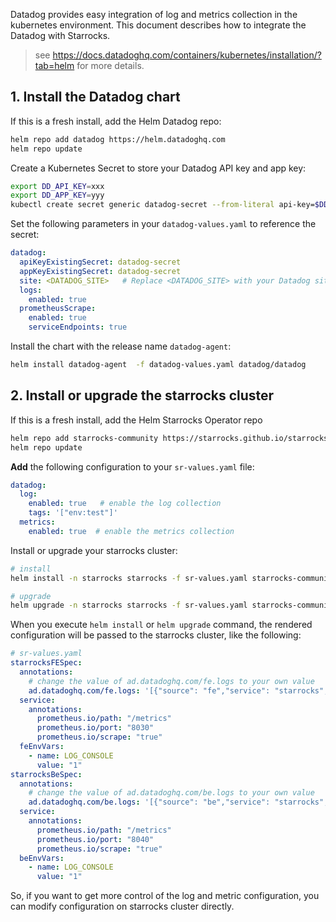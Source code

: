 Datadog provides easy integration of log and metrics collection in the kubernetes environment.
This document describes how to integrate the Datadog with Starrocks.

> see https://docs.datadoghq.com/containers/kubernetes/installation/?tab=helm for more details.

## 1. Install the Datadog chart

If this is a fresh install, add the Helm Datadog repo:

```bash
helm repo add datadog https://helm.datadoghq.com
helm repo update
```

Create a Kubernetes Secret to store your Datadog API key and app key:

```bash
export DD_API_KEY=xxx
export DD_APP_KEY=yyy
kubectl create secret generic datadog-secret --from-literal api-key=$DD_API_KEY --from-literal app-key=$DD_APP_KEY
```

Set the following parameters in your `datadog-values.yaml` to reference the secret:

```yaml
datadog:
  apiKeyExistingSecret: datadog-secret
  appKeyExistingSecret: datadog-secret
  site: <DATADOG_SITE>   # Replace <DATADOG_SITE> with your Datadog site.
  logs:
    enabled: true
  prometheusScrape:
    enabled: true
    serviceEndpoints: true
```

Install the chart with the release name `datadog-agent`:

```bash
helm install datadog-agent  -f datadog-values.yaml datadog/datadog
```

## 2. Install or upgrade the starrocks cluster

If this is a fresh install, add the Helm Starrocks Operator repo

```bash
helm repo add starrocks-community https://starrocks.github.io/starrocks-kubernetes-operator
helm repo update
```

**Add** the following configuration to your `sr-values.yaml` file:

```yaml
datadog:
  log:
    enabled: true   # enable the log collection
    tags: '["env:test"]'
  metrics:
    enabled: true  # enable the metrics collection
```

Install or upgrade your starrocks cluster:

```bash
# install
helm install -n starrocks starrocks -f sr-values.yaml starrocks-community/kube-starrocks

# upgrade
helm upgrade -n starrocks starrocks -f sr-values.yaml starrocks-community/kube-starrocks
```

When you execute `helm install` or `helm upgrade` command, the rendered configuration will be passed to the starrocks
cluster, like the following:

```yaml
# sr-values.yaml
starrocksFESpec:
  annotations:
    # change the value of ad.datadoghq.com/fe.logs to your own value
    ad.datadoghq.com/fe.logs: '[{"source": "fe","service": "starrocks","tags": ["env:test"]}]'
  service:
    annotations:
      prometheus.io/path: "/metrics"
      prometheus.io/port: "8030"
      prometheus.io/scrape: "true"
  feEnvVars:
    - name: LOG_CONSOLE
      value: "1"
starrocksBeSpec:
  annotations:
    # change the value of ad.datadoghq.com/be.logs to your own value
    ad.datadoghq.com/be.logs: '[{"source": "be","service": "starrocks","tags": ["env:test"]}]'
  service:
    annotations:
      prometheus.io/path: "/metrics"
      prometheus.io/port: "8040"
      prometheus.io/scrape: "true"
  beEnvVars:
    - name: LOG_CONSOLE
      value: "1"
```

So, if you want to get more control of the log and metric configuration, you can modify configuration on starrocks
cluster directly.
